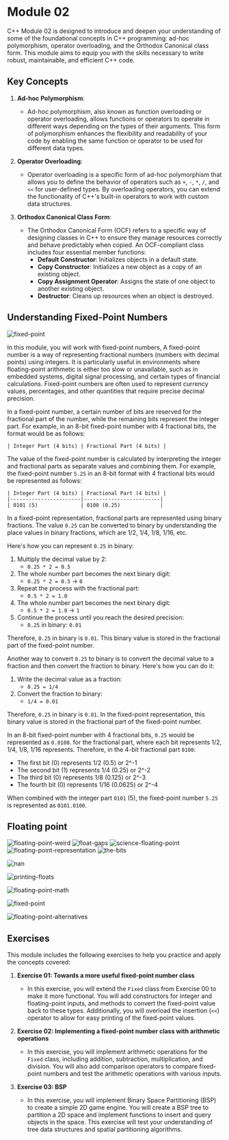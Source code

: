 # Module 02

C++ Module 02 is designed to introduce and deepen your understanding of some of the foundational concepts in C++ programming: ad-hoc polymorphism, operator overloading, and the Orthodox Canonical class form. This module aims to equip you with the skills necessary to write robust, maintainable, and efficient C++ code.

## Key Concepts

1. **Ad-hoc Polymorphism**:
    - Ad-hoc polymorphism, also known as function overloading or operator overloading, allows functions or operators to operate in different ways depending on the types of their arguments. This form of polymorphism enhances the flexibility and readability of your code by enabling the same function or operator to be used for different data types.

2. **Operator Overloading**:
    - Operator overloading is a specific form of ad-hoc polymorphism that allows you to define the behavior of operators such as `+`, `-`, `*`, `/`, and `<<` for user-defined types. By overloading operators, you can extend the functionality of C++'s built-in operators to work with custom data structures.

3. **Orthodox Canonical Class Form**:
    - The Orthodox Canonical Form (OCF) refers to a specific way of designing classes in C++ to ensure they manage resources correctly and behave predictably when copied. An OCF-compliant class includes four essential member functions:
        - **Default Constructor**: Initializes objects in a default state.
        - **Copy Constructor**: Initializes a new object as a copy of an existing object.
        - **Copy Assignment Operator**: Assigns the state of one object to another existing object.
        - **Destructor**: Cleans up resources when an object is destroyed.

## Understanding Fixed-Point Numbers

![fixed-point](https://github.com/user-attachments/assets/95ef4e6e-8b51-4473-a108-bc46b1ebeed8)



In this module, you will work with fixed-point numbers, A fixed-point number is a way of representing fractional numbers (numbers with decimal points) using integers. It is particularly useful in environments where floating-point arithmetic is either too slow or unavailable, such as in embedded systems, digital signal processing, and certain types of financial calculations. Fixed-point numbers are often used to represent currency values, percentages, and other quantities that require precise decimal precision.

In a fixed-point number, a certain number of bits are reserved for the fractional part of the number, while the remaining bits represent the integer part. For example, in an 8-bit fixed-point number with 4 fractional bits, the format would be as follows:

```plaintext
| Integer Part (4 bits) | Fractional Part (4 bits) |
```

The value of the fixed-point number is calculated by interpreting the integer and fractional parts as separate values and combining them. For example, the fixed-point number `5.25` in an 8-bit format with 4 fractional bits would be represented as follows:

```plaintext
| Integer Part (4 bits) | Fractional Part (4 bits) |
|-----------------------|-------------------------|
| 0101 (5)              | 0100 (0.25)             |
```

In a fixed-point representation, fractional parts are represented using binary fractions. The value `0.25` can be converted to binary by understanding the place values in binary fractions, which are 1/2, 1/4, 1/8, 1/16, etc.

Here's how you can represent `0.25` in binary:

1. Multiply the decimal value by 2:
   - `0.25 * 2 = 0.5`
2. The whole number part becomes the next binary digit:
   - `0.25 * 2 = 0.5` → `0`
3. Repeat the process with the fractional part:
   - `0.5 * 2 = 1.0`
4. The whole number part becomes the next binary digit:
   - `0.5 * 2 = 1.0` → `1`
5. Continue the process until you reach the desired precision:
   - `0.25` in binary: `0.01`

Therefore, `0.25` in binary is `0.01`. This binary value is stored in the fractional part of the fixed-point number.

Another way to convert `0.25` to binary is to convert the decimal value to a fraction and then convert the fraction to binary. Here's how you can do it:

1. Write the decimal value as a fraction:
   - `0.25 = 1/4`
2. Convert the fraction to binary:
   - `1/4 = 0.01`

Therefore, `0.25` in binary is `0.01`. In the fixed-point representation, this binary value is stored in the fractional part of the fixed-point number.

In an 8-bit fixed-point number with 4 fractional bits, `0.25` would be represented as `0.0100`. for the fractional part, where each bit represents 1/2, 1/4, 1/8, 1/16 represents. Therefore, in the 4-bit fractional part `0100`:

- The first bit (0) represents 1/2 (0.5) or 2^-1
- The second bit (1) represents 1/4 (0.25) or 2^-2
- The third bit (0) represents 1/8 (0.125) or 2^-3
- The fourth bit (0) represents 1/16 (0.0625) or 2^-4

When combined with the integer part `0101` (5), the fixed-point number `5.25` is represented as `0101.0100`.

## Floating point

![floating-point-weird](https://github.com/user-attachments/assets/b53c506a-1551-4387-a031-e3258edc2650)
![float-gaps](https://github.com/user-attachments/assets/1151fb2f-021b-4698-b3f1-4958b2437cbe)
![science-floating-point](https://github.com/user-attachments/assets/98830177-9322-4575-8e43-96279979e017)
![floating-point-representation](https://github.com/user-attachments/assets/c44003fc-08b2-475a-8022-16165bedae0e)
![the-bits](https://github.com/user-attachments/assets/c8a59722-6055-4c43-a0c7-104d8452971e)

![nan](https://github.com/user-attachments/assets/51d29454-5681-4140-9748-b978c1eb7a5e)


![printing-floats](https://github.com/user-attachments/assets/b63443ec-7af4-4739-8d2d-70c0f85f926a)

![floating-point-math](https://github.com/user-attachments/assets/c8b54880-00b8-40b3-ac0e-1bba6f0385b6)


![fixed-point](https://github.com/user-attachments/assets/95ef4e6e-8b51-4473-a108-bc46b1ebeed8)

![floating-point-alternatives](https://github.com/user-attachments/assets/c3deafb5-b1a8-49cd-9409-51b87808878c)


## Exercises

This module includes the following exercises to help you practice and apply the concepts covered:

1. **Exercise 01: Towards a more useful fixed-point number class**
   - In this exercise, you will extend the `Fixed` class from Exercise 00 to make it more functional. You will add constructors for integer and floating-point inputs, and methods to convert the fixed-point value back to these types. Additionally, you will overload the insertion (`<<`) operator to allow for easy printing of the fixed-point values.

2. **Exercise 02: Implementing a fixed-point number class with arithmetic operations**
   - In this exercise, you will implement arithmetic operations for the `Fixed` class, including addition, subtraction, multiplication, and division. You will also add comparison operators to compare fixed-point numbers and test the arithmetic operations with various inputs.

3. **Exercise 03: BSP**
   - In this exercise, you will implement Binary Space Partitioning (BSP) to create a simple 2D game engine. You will create a BSP tree to partition a 2D space and implement functions to insert and query objects in the space. This exercise will test your understanding of tree data structures and spatial partitioning algorithms.
